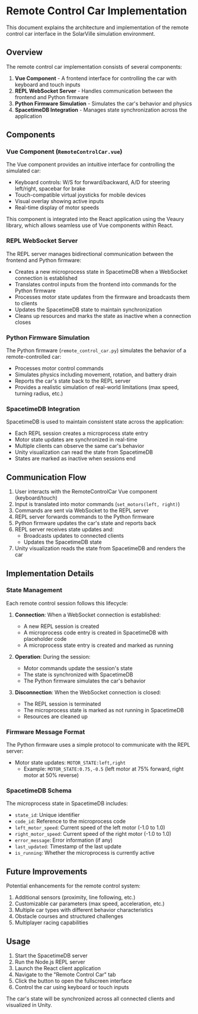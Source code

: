 # Remote Control Car Implementation

This document explains the architecture and implementation of the remote control car interface in the SolarVille simulation environment.

## Overview

The remote control car implementation consists of several components:

1. **Vue Component** - A frontend interface for controlling the car with keyboard and touch inputs
2. **REPL WebSocket Server** - Handles communication between the frontend and Python firmware
3. **Python Firmware Simulation** - Simulates the car's behavior and physics
4. **SpacetimeDB Integration** - Manages state synchronization across the application

## Components

### Vue Component (`RemoteControlCar.vue`)

The Vue component provides an intuitive interface for controlling the simulated car:

- Keyboard controls: W/S for forward/backward, A/D for steering left/right, spacebar for brake
- Touch-compatible virtual joysticks for mobile devices
- Visual overlay showing active inputs
- Real-time display of motor speeds

This component is integrated into the React application using the Veaury library, which allows seamless use of Vue components within React.

### REPL WebSocket Server

The REPL server manages bidirectional communication between the frontend and Python firmware:

- Creates a new microprocess state in SpacetimeDB when a WebSocket connection is established
- Translates control inputs from the frontend into commands for the Python firmware
- Processes motor state updates from the firmware and broadcasts them to clients
- Updates the SpacetimeDB state to maintain synchronization
- Cleans up resources and marks the state as inactive when a connection closes

### Python Firmware Simulation

The Python firmware (`remote_control_car.py`) simulates the behavior of a remote-controlled car:

- Processes motor control commands
- Simulates physics including movement, rotation, and battery drain
- Reports the car's state back to the REPL server
- Provides a realistic simulation of real-world limitations (max speed, turning radius, etc.)

### SpacetimeDB Integration

SpacetimeDB is used to maintain consistent state across the application:

- Each REPL session creates a microprocess state entry
- Motor state updates are synchronized in real-time
- Multiple clients can observe the same car's behavior
- Unity visualization can read the state from SpacetimeDB
- States are marked as inactive when sessions end

## Communication Flow

1. User interacts with the RemoteControlCar Vue component (keyboard/touch)
2. Input is translated into motor commands (`set_motors(left, right)`)
3. Commands are sent via WebSocket to the REPL server
4. REPL server forwards commands to the Python firmware
5. Python firmware updates the car's state and reports back
6. REPL server receives state updates and:
   - Broadcasts updates to connected clients
   - Updates the SpacetimeDB state
7. Unity visualization reads the state from SpacetimeDB and renders the car

## Implementation Details

### State Management

Each remote control session follows this lifecycle:

1. **Connection**: When a WebSocket connection is established:
   - A new REPL session is created
   - A microprocess code entry is created in SpacetimeDB with placeholder code
   - A microprocess state entry is created and marked as running

2. **Operation**: During the session:
   - Motor commands update the session's state
   - The state is synchronized with SpacetimeDB
   - The Python firmware simulates the car's behavior

3. **Disconnection**: When the WebSocket connection is closed:
   - The REPL session is terminated
   - The microprocess state is marked as not running in SpacetimeDB
   - Resources are cleaned up

### Firmware Message Format

The Python firmware uses a simple protocol to communicate with the REPL server:

- Motor state updates: `MOTOR_STATE:left,right`
  - Example: `MOTOR_STATE:0.75,-0.5` (left motor at 75% forward, right motor at 50% reverse)

### SpacetimeDB Schema

The microprocess state in SpacetimeDB includes:

- `state_id`: Unique identifier
- `code_id`: Reference to the microprocess code
- `left_motor_speed`: Current speed of the left motor (-1.0 to 1.0)
- `right_motor_speed`: Current speed of the right motor (-1.0 to 1.0)
- `error_message`: Error information (if any)
- `last_updated`: Timestamp of the last update
- `is_running`: Whether the microprocess is currently active

## Future Improvements

Potential enhancements for the remote control system:

1. Additional sensors (proximity, line following, etc.)
2. Customizable car parameters (max speed, acceleration, etc.)
3. Multiple car types with different behavior characteristics
4. Obstacle courses and structured challenges
5. Multiplayer racing capabilities

## Usage

1. Start the SpacetimeDB server
2. Run the Node.js REPL server
3. Launch the React client application
4. Navigate to the "Remote Control Car" tab
5. Click the button to open the fullscreen interface
6. Control the car using keyboard or touch inputs

The car's state will be synchronized across all connected clients and visualized in Unity.